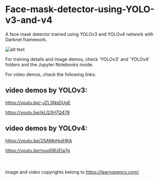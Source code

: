 # Face-mask-detector-using-YOLO-v3-and-v4
A face mask detector trained using YOLOv3 and YOLOv4 network with Darknet framework.

![alt text](https://github.com/yyhz76/Face-mask-detector-using-YOLO-v3-and-v4/blob/main/demo.png)


For training details and image demos, check 'YOLOv3' and 'YOLOv4' folders and the Jupyter Notebooks inside.

For video demos, check the following links:

## video demos by YOLOv3:

https://youtu.be/-JZL3NsDUgE

https://youtu.be/jkLQ3H7Q478



## video demos by YOLOv4:

https://youtu.be/2SAMeHujHKA

https://youtu.be/muq5BUEIa7g<br /><br /><br /><br />
Image and video copyrights belong to https://learnopencv.com/
